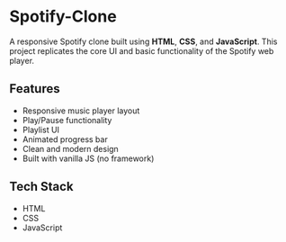 # Spotify-Clone


A responsive Spotify clone built using **HTML**, **CSS**, and **JavaScript**. This project replicates the core UI and basic functionality of the Spotify web player.

## Features

- Responsive music player layout
- Play/Pause functionality
- Playlist UI
- Animated progress bar
- Clean and modern design
- Built with vanilla JS (no framework) 

## Tech Stack

- HTML
- CSS
- JavaScript

